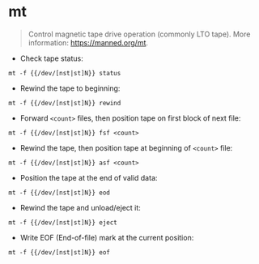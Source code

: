 # mt

> Control magnetic tape drive operation (commonly LTO tape).
> More information: <https://manned.org/mt>.

- Check tape status:

`mt -f {{/dev/[nst|st]N}} status`

- Rewind the tape to beginning:

`mt -f {{/dev/[nst|st]N}} rewind`

- Forward `<count>` files, then position tape on first block of next file:

`mt -f {{/dev/[nst|st]N}} fsf <count>`

- Rewind the tape, then position tape at beginning of `<count>` file:

`mt -f {{/dev/[nst|st]N}} asf <count>`

- Position the tape at the end of valid data:

`mt -f {{/dev/[nst|st]N}} eod`

- Rewind the tape and unload/eject it:

`mt -f {{/dev/[nst|st]N}} eject`

- Write EOF (End-of-file) mark at the current position:

`mt -f {{/dev/[nst|st]N}} eof`
